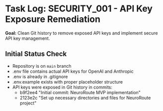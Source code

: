 # Task Log: SECURITY_001 - API Key Exposure Remediation

**Goal:** Clean Git history to remove exposed API keys and implement secure API key management.

## Initial Status Check
- Repository is on `main` branch
- .env file contains actual API keys for OpenAI and Anthropic
- .env is already in .gitignore
- .env.example exists with proper placeholder structure
- API keys were exposed in Git history in commits:
  - b9f2ee4 "Initial commit: NeuroRoute MVP implementation"
  - 2123e2c "Set up necessary directories and files for NeuroRoute project"